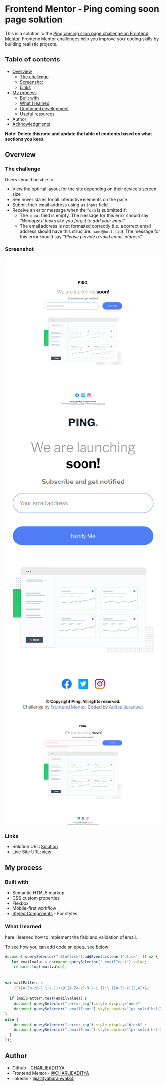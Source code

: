 # Frontend Mentor - Ping coming soon page solution

This is a solution to the [Ping coming soon page challenge on Frontend Mentor](https://www.frontendmentor.io/challenges/ping-single-column-coming-soon-page-5cadd051fec04111f7b848da). Frontend Mentor challenges help you improve your coding skills by building realistic projects. 

## Table of contents

- [Overview](#overview)
  - [The challenge](#the-challenge)
  - [Screenshot](#screenshot)
  - [Links](#links)
- [My process](#my-process)
  - [Built with](#built-with)
  - [What I learned](#what-i-learned)
  - [Continued development](#continued-development)
  - [Useful resources](#useful-resources)
- [Author](#author)
- [Acknowledgments](#acknowledgments)

**Note: Delete this note and update the table of contents based on what sections you keep.**

## Overview

### The challenge

Users should be able to:

- View the optimal layout for the site depending on their device's screen size
- See hover states for all interactive elements on the page
- Submit their email address using an `input` field
- Receive an error message when the `form` is submitted if:
	- The `input` field is empty. The message for this error should say *"Whoops! It looks like you forgot to add your email"*
	- The email address is not formatted correctly (i.e. a correct email address should have this structure: `name@host.tld`). The message for this error should say *"Please provide a valid email address"*

### Screenshot

![DESKTOP](./assets/images/127.0.0.1_5500_index.html%20(1).png)
![MOBILE](./assets/images/127.0.0.1_5500_index.html%20(2).png)
![ACTIVE STATUS](./assets/images/127.0.0.1_5500_index.html%20(3).png)

### Links

- Solution URL: [Solution](https://github.com/CHARLIEADITYA/ping-coming-soon-page-master.git)
- Live Site URL: [view](https://charlieaditya.github.io/ping-coming-soon-page-master/)

## My process

### Built with

- Semantic HTML5 markup
- CSS custom properties
- Flexbox
- Mobile-first workflow
- [Styled Components](https://styled-components.com/) - For styles

### What I learned
here I learned how to implement the field and validation of email. 

To see how you can add code snippets, see below:

```js
document.querySelector(".BtnClick").addEventListener("click", () => {
   let emailvalue = document.querySelector(".emailInput").value;
    console.log(emailvalue);
    

var mailPattern =
    /^([A-Za-z0-9_\-\.])+\@([A-Za-z0-9_\-\.])+\.([A-Za-z]{2,4})$/;

  if (mailPattern.test(emailvalue)) {
    document.querySelector(".error_msg").style.display="none"
    document.querySelector(".emailInput").style.border="1px solid hsl(223, 87%, 63%)"
} 
else {
    document.querySelector(".error_msg").style.display="block" ; 
    document.querySelector(".emailInput").style.border="1px solid hsl(354, 100%, 66%)"
  }
});
```

## Author

- Github - [CHARLIEADITYA](https://github.com/CHARLIEADITYA)
- Frontend Mentor - [@CHARLIEADITYA](https://www.frontendmentor.io/profile/CHARLIEADITYA)
- linkedin - [@adityabaranwal34](https://www.linkedin.com/in/adityabaranwal34/)
